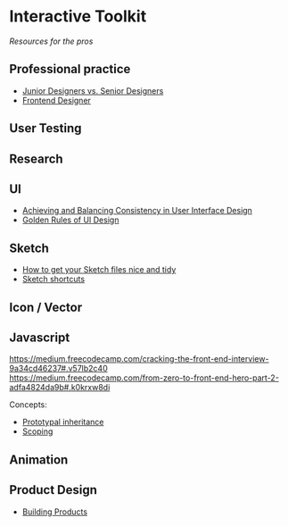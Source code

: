 # Interactive Toolkit
_Resources for the pros_

## Professional practice
* [Junior Designers vs. Senior Designers](https://medium.com/the-year-of-the-looking-glass/junior-designers-vs-senior-designers-fbe483d3b51e#.o4zo20k9a) 
* [Frontend Designer](http://bradfrost.com/blog/post/frontend-design/)

## User Testing
## Research
## UI
* [Achieving and Balancing Consistency in User Interface Design](http://www.uxmatters.com/mt/archives/2010/07/achieving-and-balancing-consistency-in-user-interface-design.php) 
* [Golden Rules of UI Design](http://theomandel.com/wp-content/uploads/2012/07/Mandel-GoldenRules.pdf) 

## Sketch  
* [How to get your Sketch files nice and tidy](https://pixel2html.com/blog/how-to-get-your-sketch-files-nice-and-tidy.html?utm_source=designernews)  
* [Sketch shortcuts](http://sketchshortcuts.com/)

 
## Icon / Vector
## Javascript
https://medium.freecodecamp.com/cracking-the-front-end-interview-9a34cd46237#.v57lb2c40  
https://medium.freecodecamp.com/from-zero-to-front-end-hero-part-2-adfa4824da9b#.k0krxw8di  
  
Concepts:
* [Prototypal inheritance](https://developer.mozilla.org/en-US/docs/Web/JavaScript/Inheritance_and_the_prototype_chain)
* [Scoping](https://spin.atomicobject.com/2014/10/20/javascript-scope-closures/)  


## Animation
## Product Design
* [Building Products](https://medium.com/the-year-of-the-looking-glass/building-products-91aa93bea4bb#.bng6vsedo)
